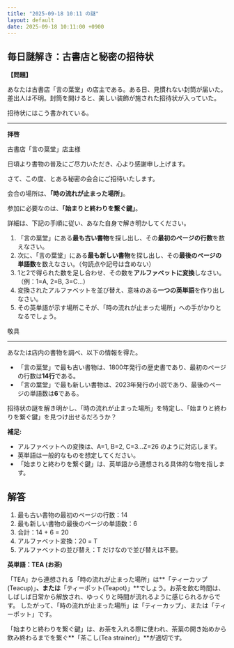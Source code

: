 ```yaml
---
title: "2025-09-18 10:11 の謎"
layout: default
date: 2025-09-18 10:11:00 +0900
---
```

## 毎日謎解き：古書店と秘密の招待状

**【問題】**

あなたは古書店「言の葉堂」の店主である。ある日、見慣れない封筒が届いた。差出人は不明。封筒を開けると、美しい装飾が施された招待状が入っていた。

招待状にはこう書かれている。

---

**拝啓**

古書店「言の葉堂」店主様

日頃より書物の普及にご尽力いただき、心より感謝申し上げます。

さて、この度、とある秘密の会合にご招待いたします。

会合の場所は、**「時の流れが止まった場所」**。

参加に必要なのは、**「始まりと終わりを繋ぐ鍵」**。

詳細は、下記の手順に従い、あなた自身で解き明かしてください。

1.  「言の葉堂」にある**最も古い書物**を探し出し、その**最初のページの行数**を数えなさい。
2.  次に、「言の葉堂」にある**最も新しい書物**を探し出し、その**最後のページの単語数**を数えなさい。（句読点や記号は含めない）
3.  1と2で得られた数を足し合わせ、その数を**アルファベットに変換**しなさい。（例：1=A, 2=B, 3=C...）
4.  変換されたアルファベットを並び替え、意味のある**一つの英単語**を作り出しなさい。
5.  その英単語が示す場所こそが、「時の流れが止まった場所」への手がかりとなるでしょう。

敬具

---

あなたは店内の書物を調べ、以下の情報を得た。

*   「言の葉堂」で最も古い書物は、1800年発行の歴史書であり、最初のページの行数は**14行**である。
*   「言の葉堂」で最も新しい書物は、2023年発行の小説であり、最後のページの単語数は**6**である。

招待状の謎を解き明かし、「時の流れが止まった場所」を特定し、「始まりと終わりを繋ぐ鍵」を見つけ出せるだろうか？

**補足:**

*   アルファベットへの変換は、A=1, B=2, C=3...Z=26 のように対応します。
*   英単語は一般的なものを想定してください。
*   「始まりと終わりを繋ぐ鍵」は、英単語から連想される具体的な物を指します。

## 解答

1.  最も古い書物の最初のページの行数：14
2.  最も新しい書物の最後のページの単語数：6
3.  合計：14 + 6 = 20
4.  アルファベット変換：20 = T
5.  アルファベットの並び替え：T だけなので並び替えは不要。

**英単語：TEA (お茶)**

「TEA」から連想される「時の流れが止まった場所」は**「ティーカップ (Teacup)」**、または**「ティーポット(Teapot)」**でしょう。お茶を飲む時間は、しばしば日常から解放され、ゆっくりと時間が流れるように感じられるからです。
したがって、「時の流れが止まった場所」は「ティーカップ」、または「ティーポット」です。

「始まりと終わりを繋ぐ鍵」は、お茶を入れる際に使われ、茶葉の開き始めから飲み終わるまでを繋ぐ**「茶こし(Tea strainer)」**が適切です。
